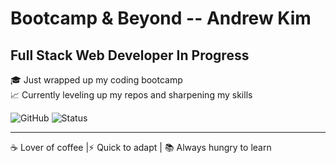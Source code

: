 # Bootcamp & Beyond -- Andrew Kim

## Full Stack Web Developer In Progress

🎓 Just wrapped up my coding bootcamp  
📈 Currently leveling up my repos and sharpening my skills

![GitHub](https://img.shields.io/badge/GitHub-AndrewKim-blue?logo=github)
![Status](https://img.shields.io/badge/Status-Learning-informational)


---

☕ Lover of coffee |⚡ Quick to adapt |  📚 Always hungry to learn


